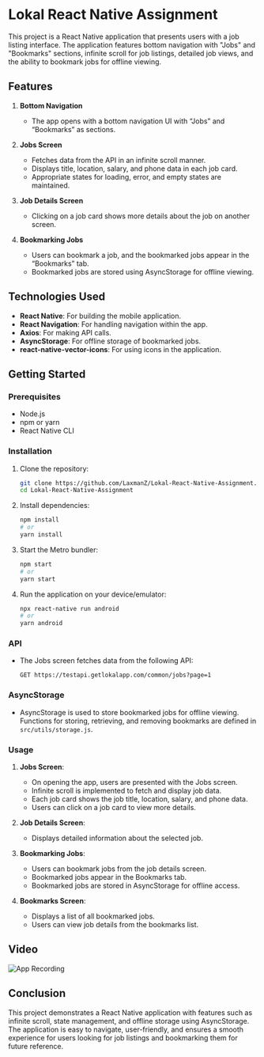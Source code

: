 # Lokal React Native Assignment

This project is a React Native application that presents users with a job listing interface. The application features bottom navigation with "Jobs" and "Bookmarks" sections, infinite scroll for job listings, detailed job views, and the ability to bookmark jobs for offline viewing.

## Features

1. **Bottom Navigation**
    - The app opens with a bottom navigation UI with “Jobs” and “Bookmarks” as sections.

2. **Jobs Screen**
    - Fetches data from the API in an infinite scroll manner.
    - Displays title, location, salary, and phone data in each job card.
    - Appropriate states for loading, error, and empty states are maintained.

3. **Job Details Screen**
    - Clicking on a job card shows more details about the job on another screen.

4. **Bookmarking Jobs**
    - Users can bookmark a job, and the bookmarked jobs appear in the “Bookmarks” tab.
    - Bookmarked jobs are stored using AsyncStorage for offline viewing.

## Technologies Used

- **React Native**: For building the mobile application.
- **React Navigation**: For handling navigation within the app.
- **Axios**: For making API calls.
- **AsyncStorage**: For offline storage of bookmarked jobs.
- **react-native-vector-icons**: For using icons in the application.

## Getting Started

### Prerequisites

- Node.js
- npm or yarn
- React Native CLI

### Installation

1. Clone the repository:
    ```bash
    git clone https://github.com/LaxmanZ/Lokal-React-Native-Assignment.git
    cd Lokal-React-Native-Assignment
    ```

2. Install dependencies:
    ```bash
    npm install
    # or
    yarn install
    ```

3. Start the Metro bundler:
    ```bash
    npm start
    # or
    yarn start
    ```

4. Run the application on your device/emulator:
    ```bash
    npx react-native run android
    # or
    yarn android
    ```

### API

- The Jobs screen fetches data from the following API:
    ```
    GET https://testapi.getlokalapp.com/common/jobs?page=1
    ```

### AsyncStorage

- AsyncStorage is used to store bookmarked jobs for offline viewing. Functions for storing, retrieving, and removing bookmarks are defined in `src/utils/storage.js`.

### Usage

1. **Jobs Screen**: 
    - On opening the app, users are presented with the Jobs screen.
    - Infinite scroll is implemented to fetch and display job data.
    - Each job card shows the job title, location, salary, and phone data.
    - Users can click on a job card to view more details.

2. **Job Details Screen**: 
    - Displays detailed information about the selected job.

3. **Bookmarking Jobs**: 
    - Users can bookmark jobs from the job details screen.
    - Bookmarked jobs appear in the Bookmarks tab.
    - Bookmarked jobs are stored in AsyncStorage for offline access.

4. **Bookmarks Screen**: 
    - Displays a list of all bookmarked jobs.
    - Users can view job details from the bookmarks list.

## Video
![App Recording](C:\Users\Laxman\OneDrive\Pictures)


## Conclusion

This project demonstrates a React Native application with features such as infinite scroll, state management, and offline storage using AsyncStorage. The application is easy to navigate, user-friendly, and ensures a smooth experience for users looking for job listings and bookmarking them for future reference.

